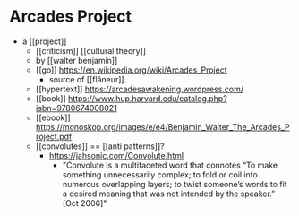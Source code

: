 # Arcades Project

- a [[project]]
  - [[criticism]] [[cultural theory]]
  - by [[walter benjamin]]
  - [[go]] https://en.wikipedia.org/wiki/Arcades_Project
    - source of [[flâneur]].
  - [[hypertext]] https://arcadesawakening.wordpress.com/
  - [[book]] https://www.hup.harvard.edu/catalog.php?isbn=9780674008021
  - [[ebook]] https://monoskop.org/images/e/e4/Benjamin_Walter_The_Arcades_Project.pdf
  - [[convolutes]] == [[anti patterns]]?
    - https://jahsonic.com/Convolute.html
      - "Convolute is a multifaceted word that connotes “To make something unnecessarily complex; to fold or coil into numerous overlapping layers; to twist someone’s words to fit a desired meaning that was not intended by the speaker.” [Oct 2006]"
